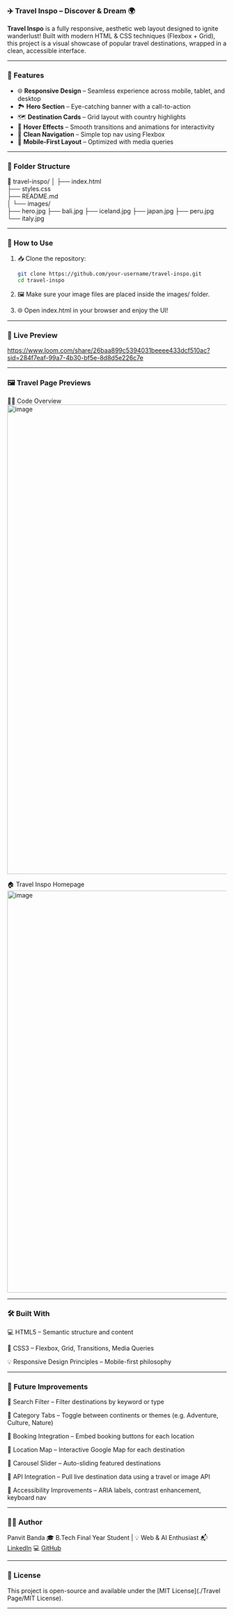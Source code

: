 ### ✈️ Travel Inspo – Discover & Dream 🌍

**Travel Inspo** is a fully responsive, aesthetic web layout designed to ignite wanderlust! Built with modern HTML & CSS techniques (Flexbox + Grid), this project is a visual showcase of popular travel destinations, wrapped in a clean, accessible interface.

---

### 🌟 Features

- 🌐 **Responsive Design** – Seamless experience across mobile, tablet, and desktop  
- 🏞️ **Hero Section** – Eye-catching banner with a call-to-action  
- 🗺️ **Destination Cards** – Grid layout with country highlights  
- 🎨 **Hover Effects** – Smooth transitions and animations for interactivity  
- 🧭 **Clean Navigation** – Simple top nav using Flexbox  
- 📱 **Mobile-First Layout** – Optimized with media queries  

---

### 🧱 Folder Structure
📁 travel-inspo/
│
├── index.html         
├── styles.css          
├── README.md           
│
└── images/            
    ├── hero.jpg
    ├── bali.jpg
    ├── iceland.jpg
    ├── japan.jpg
    ├── peru.jpg
    └── italy.jpg


---

### 🚀 How to Use

1. 📥 Clone the repository:
   ```bash
   git clone https://github.com/your-username/travel-inspo.git
   cd travel-inspo
2. 🖼️ Make sure your image files are placed inside the images/ folder.

3. 🌐 Open index.html in your browser and enjoy the UI!

---

### 📸 Live Preview
https://www.loom.com/share/26baa899c5394031beeee433dcf510ac?sid=284f7eaf-99a7-4b30-bf5e-8d8d5e226c7e

---

### 🖼️ Travel Page Previews

🧑‍💻 Code Overview
<img width="1918" height="1078" alt="image" src="https://github.com/user-attachments/assets/708b44ac-2b01-455d-8bbb-f3997a423915" />

🏠 Travel Inspo Homepage
<img width="1902" height="923" alt="image" src="https://github.com/user-attachments/assets/25419f6a-09e5-4848-ad09-3219e639d1ce" />

---

### 🛠️ Built With

💻 HTML5 – Semantic structure and content

🎨 CSS3 – Flexbox, Grid, Transitions, Media Queries

💡 Responsive Design Principles – Mobile-first philosophy

---

### 🔮 Future Improvements

🔎 Search Filter – Filter destinations by keyword or type

🎯 Category Tabs – Toggle between continents or themes (e.g. Adventure, Culture, Nature)

🧳 Booking Integration – Embed booking buttons for each location

🧭 Location Map – Interactive Google Map for each destination

🔄 Carousel Slider – Auto-sliding featured destinations

🧠 API Integration – Pull live destination data using a travel or image API

🔐 Accessibility Improvements – ARIA labels, contrast enhancement, keyboard nav

---

### 👨‍💻 Author
Panvit Banda
🎓 B.Tech Final Year Student | 💡 Web & AI Enthusiast
📬 [LinkedIn](https://www.linkedin.com/in/panvit-banda/)
💻 [GitHub](https://github.com/PanvitBanda)

---
### 📄 License

This project is open-source and available under the [MIT License](./Travel Page/MIT License).

---





